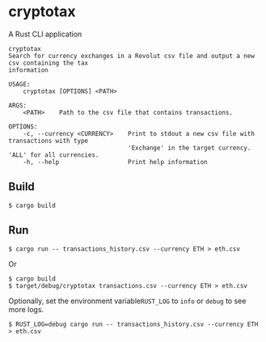 cryptotax
=====

A Rust CLI application

```shell
cryptotax
Search for currency exchanges in a Revolut csv file and output a new csv containing the tax
information

USAGE:
    cryptotax [OPTIONS] <PATH>

ARGS:
    <PATH>    Path to the csv file that contains transactions.

OPTIONS:
    -c, --currency <CURRENCY>    Print to stdout a new csv file with transactions with type
                                 'Exchange' in the target currency. 'ALL' for all currencies.
    -h, --help                   Print help information
```


Build
-----

    $ cargo build

Run
-----

    $ cargo run -- transactions_history.csv --currency ETH > eth.csv

Or

    $ cargo build
    $ target/debug/cryptotax transactions.csv --currency ETH > eth.csv

Optionally, set the environment variable`RUST_LOG` to `info` or `debug` to see more logs.

    $ RUST_LOG=debug cargo run -- transactions_history.csv --currency ETH > eth.csv
